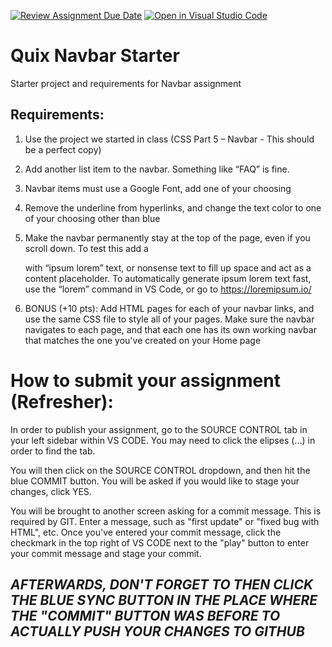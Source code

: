 [![Review Assignment Due Date](https://classroom.github.com/assets/deadline-readme-button-24ddc0f5d75046c5622901739e7c5dd533143b0c8e959d652212380cedb1ea36.svg)](https://classroom.github.com/a/7tD1n_58)
[![Open in Visual Studio Code](https://classroom.github.com/assets/open-in-vscode-718a45dd9cf7e7f842a935f5ebbe5719a5e09af4491e668f4dbf3b35d5cca122.svg)](https://classroom.github.com/online_ide?assignment_repo_id=10926117&assignment_repo_type=AssignmentRepo)
# Quix Navbar Starter
 Starter project and requirements for Navbar assignment

## Requirements:
1.	Use the project we started in class (CSS Part 5 – Navbar - This should be a  perfect copy) 
2.	Add another list item to the navbar. Something like “FAQ” is fine.
3.	Navbar items must use a Google Font, add one of your choosing
4.	Remove the underline from hyperlinks, and change the text color to one of your choosing other than blue
5.	Make the navbar permanently stay at the top of the page, even if you scroll down. To test this add a <p> with “ipsum lorem” text, or nonsense text to fill up space and act as a content placeholder. To automatically generate ipsum lorem text fast, use the “lorem” command in VS Code, or go to https://loremipsum.io/ 

6. BONUS (+10 pts): Add HTML pages for each of your navbar links, and use the same CSS file to style all of your pages. Make sure the navbar navigates to each page, and that each one has its own working navbar that matches the one you've created on your Home page


# How to submit your assignment (Refresher):
In order to publish your assignment, go to the SOURCE CONTROL tab in your left sidebar within VS CODE. You may need to click the elipses (...) in order to find the tab. 

You will then click on the SOURCE CONTROL dropdown, and then hit the blue COMMIT button. You will be asked if you would like to stage your changes, click YES.

You will be brought to another screen asking for a commit message. This is required by GIT. Enter a message, such as "first update" or "fixed bug with HTML", etc. Once you've entered your commit message, click the checkmark in the top right of VS CODE next to the "play" button to enter your commit message and stage your commit.

## *AFTERWARDS, DON'T FORGET TO THEN CLICK THE BLUE SYNC BUTTON IN THE PLACE WHERE THE "COMMIT" BUTTON WAS BEFORE TO ACTUALLY PUSH YOUR CHANGES TO GITHUB*
